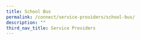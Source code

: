 ```yaml
---
title: School Bus
permalink: /connect/service-providers/school-bus/
description: ""
third_nav_title: Service Providers
---
```

